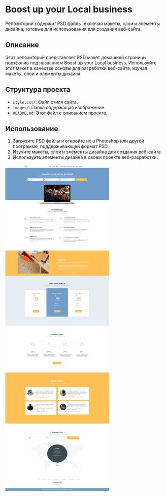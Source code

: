 # Boost up your Local business

Репозиторий содержит PSD файлы, включая макеты, слои и элементы дизайна, готовые для использования для создания веб-сайта.

## Описание

Этот репозиторий представляет PSD макет домашней страницы портфолио под названием Boost up your Local business. Используйте этот макет в качестве основы для разработки веб-сайта, изучая макеты, слои и элементы дизайна.

## Структура проекта

- `style.css/`: Файл стиля сайта.
- `images/`: Папка содержащая изображение.
- `README.md`: Этот файл с описанием проекта.

## Использование

1. Загрузите PSD файлы и откройте их в Photoshop или другой программе, поддерживающей формат PSD.
2. Изучите макеты, слои и элементы дизайна для создания веб-сайта.
3. Используйте элементы дизайна в своем проекте веб-разработки.

<img src="images/img.png">
